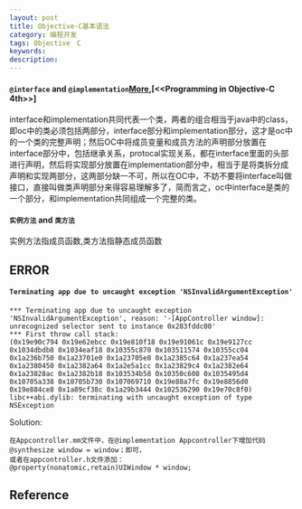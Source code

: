 ```yaml
---
layout: post
title: Objective-C基本语法
category: 编程开发
tags: Objective　C
keywords: 
description: 
---
```


#### `@interface` and `@implementation`[More](http://blog.csdn.net/l271640625/article/details/8393531),[<\<Programming in Objective-C 4th>>]

interface和implementation共同代表一个类，两者的组合相当于java中的class，即oc中的类必须包括两部分，interface部分和implementation部分，这才是oc中的一个类的完整声明；然后OC中将成员变量和成员方法的声明部分放置在interface部分中，包括继承关系，protocal实现关系，都在interface里面的头部进行声明，然后将实现部分放置在implementation部分中，相当于是将类拆分成声明和实现两部分，这两部分缺一不可，所以在OC中，不妨不要将interface叫做接口，直接叫做类声明部分来得容易理解多了，简而言之，oc中interface是类的一个部分，和implementation共同组成一个完整的类。

#### `实例方法` and `类方法`

实例方法指成员函数,类方法指静态成员函数

## ERROR

#### `Terminating app due to uncaught exception 'NSInvalidArgumentException'`

```
*** Terminating app due to uncaught exception 'NSInvalidArgumentException', reason: '-[AppController window]: unrecognized selector sent to instance 0x283fddc00'
*** First throw call stack:
(0x19e90c794 0x19e62ebcc 0x19e810f18 0x19e91061c 0x19e9127cc 0x1034dbdb8 0x1034eaf18 0x10355c870 0x103511574 0x10355cc04 0x1a236b750 0x1a23701e0 0x1a23705e8 0x1a2385c64 0x1a237ea54 0x1a2380450 0x1a2382a64 0x1a2e5a1cc 0x1a23829c4 0x1a2382e64 0x1a23828ac 0x1a2382b18 0x103534b58 0x10350c608 0x1035495d4 0x10705a338 0x10705b730 0x107069710 0x19e88a7fc 0x19e8856d0 0x19e884ce8 0x1a89cf38c 0x1a29b3444 0x102536290 0x19e70c8f0)
libc++abi.dylib: terminating with uncaught exception of type NSException
```

Solution:
```
在Appcontroller.mm文件中，在@implementation Appcontroller下增加代码@synthesize window = window；即可，
或者在appcontroller.h文件添加：
@property(nonatomic,retain)UIWindow * window;
```

## Reference






